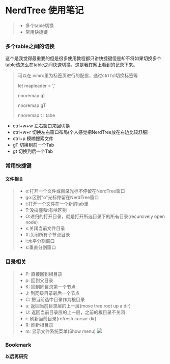 # NerdTree 使用笔记
>* 多个table切换
>* 常用快捷键

### 多个table之间的切换
这个是我觉得最重要的但是很多使用教程都只讲快捷键但是却不将如果切换多个table该怎么在table之间快速切换，这是我在网上看到的记录下来。
>可以在.vimrc里为标签页进行的配置，通过ctrl h/l切换标签等
>
>let mapleader = ','
>
>nnoremap <C-l> gt
>
>nnoremap <C-h> gT
>
>nnoremap <leader>t : tabe<CR>

* ctrl+w+w 左右窗口来回切换
* ctrl+w+r 切换左右窗口布局(个人感觉把NerdTree放在右边比较舒服)
* ctrl+p   模糊搜索文件
* gT	   切换到前一个Tab
* gt       切换到后一个Tab



### 常用快捷键
#### 文件相关
>* o:打开一个文件或目录光标不停留在NerdTree窗口
>* go:区别"o"光标停留在NerdTree窗口
>* t:打开一个文件在一个新的tab里
>* T:没搞懂和t有啥区别
>* O:递归的打开目录，就是打开所选目录下的所有目录(recursively open node)
>* x:关闭当前文件目录
>* X:关闭所有子节点目录
>* i:水平分割窗口
>* s:垂直分割窗口

### 目录相关

>* P: 直接回到根目录
>* p: 回到父目录
>* K: 回到同目录第一个节点
>* J: 到同级目录最后一个节点
>* C: 把当前选中目录作为根目录
>* u: 返回当前目录层的上一层(move tree root up a dir)
>* U: 返回当前目录层的上一层，之前的根目录不关闭
>* r: 刷新当前目录(refresh cursor dir)
>* R: 刷新根目录
>* m: 显示文件系统菜单(Show menu)
![](http://www.z4a.net/images/2016/08/06/2016-08-066.08.40.png)

### Bookmark
**以后再研究**
    
